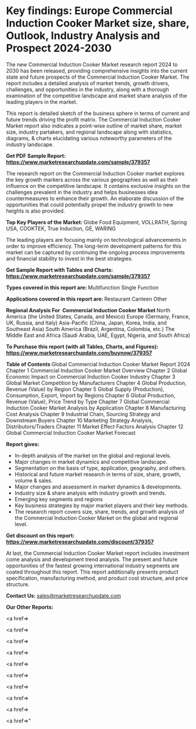 # Key findings: Europe Commercial Induction Cooker Market size, share, Outlook, Industry Analysis and Prospect 2024-2030

The new Commercial Induction Cooker Market research report 2024 to 2030 has been released, providing comprehensive insights into the current state and future prospects of the Commercial Induction Cooker Market. The report includes a detailed analysis of market trends, growth drivers, challenges, and opportunities in the industry, along with a thorough examination of the competitive landscape and market share analysis of the leading players in the market.

This report is detailed sketch of the business sphere in terms of current and future trends driving the profit matrix. The Commercial Induction Cooker Market report also indicates a point-wise outline of market share, market size, industry partakers, and regional landscape along with statistics, diagrams, &amp; charts elucidating various noteworthy parameters of the industry landscape.

<strong><b>Get PDF Sample Report: <a href=https://www.marketresearchupdate.com/sample/379357>https://www.marketresearchupdate.com/sample/379357</a></b></strong>

The research report on the Commercial Induction Cooker market explores the key growth markers across the various geographies as well as their influence on the competitive landscape. It contains exclusive insights on the challenges prevalent in the industry and helps businesses idea countermeasures to enhance their growth. An elaborate discussion of the opportunities that could potentially propel the industry growth to new heights is also provided.

<strong><b>Top Key Players of the Market:
</b></strong>Globe Food Equipment, VOLLRATH, Spring USA, COOKTEK, True Induction, GE, WARING<strong><b>
</b></strong>

The leading players are focusing mainly on technological advancements in order to improve efficiency. The long-term development patterns for this market can be captured by continuing the ongoing process improvements and financial stability to invest in the best strategies.

<strong><b>Get Sample Report with Tables and Charts: <a href=https://www.marketresearchupdate.com/sample/379357>https://www.marketresearchupdate.com/sample/379357</a></b></strong>

<strong><b>Types covered in this report are:
</b></strong>Multifunction
Single Function<strong><b>
</b></strong>

<strong><b>Applications covered in this report are:
</b></strong>Restaurant
Canteen
Other<strong><b>
</b></strong>

<strong><b>Regional Analysis For  Commercial Induction Cooker Market</b></strong><strong><b>
</b></strong>North America (the United States, Canada, and Mexico)
Europe (Germany, France, UK, Russia, and Italy)
Asia-Pacific (China, Japan, Korea, India, and Southeast Asia)
South America (Brazil, Argentina, Colombia, etc.)
The Middle East and Africa (Saudi Arabia, UAE, Egypt, Nigeria, and South Africa)

<strong><b>To Purchase this report (with all Tables, Charts, and Figures): <a href=https://www.marketresearchupdate.com/buynow/379357>https://www.marketresearchupdate.com/buynow/379357</a></b></strong>

<strong><b>Table of Contents</b></strong><strong><b>
</b></strong>Global Commercial Induction Cooker Market Report 2024
Chapter 1 Commercial Induction Cooker Market Overview
Chapter 2 Global Economic Impact on Commercial Induction Cooker Industry
Chapter 3 Global Market Competition by Manufacturers
Chapter 4 Global Production, Revenue (Value) by Region
Chapter 5 Global Supply (Production), Consumption, Export, Import by Regions
Chapter 6 Global Production, Revenue (Value), Price Trend by Type
Chapter 7 Global Commercial Induction Cooker Market Analysis by Application
Chapter 8 Manufacturing Cost Analysis
Chapter 9 Industrial Chain, Sourcing Strategy and Downstream Buyers
Chapter 10 Marketing Strategy Analysis, Distributors/Traders
Chapter 11 Market Effect Factors Analysis
Chapter 12 Global Commercial Induction Cooker Market Forecast

<strong><b>Report gives:</b></strong>

- In-depth analysis of the market on the global and regional levels.
- Major changes in market dynamics and competitive landscape.
- Segmentation on the basis of type, application, geography, and others.
- Historical and future market research in terms of size, share, growth, volume &amp; sales.
- Major changes and assessment in market dynamics &amp; developments.
- Industry size &amp; share analysis with industry growth and trends.
- Emerging key segments and regions
- Key business strategies by major market players and their key methods.
- The research report covers size, share, trends, and growth analysis of the Commercial Induction Cooker Market on the global and regional level.

<strong><b>Get discount on this report: <a href=https://www.marketresearchupdate.com/discount/379357>https://www.marketresearchupdate.com/discount/379357</a></b></strong>

At last, the Commercial Induction Cooker Market report includes investment come analysis and development trend analysis. The present and future opportunities of the fastest growing international industry segments are coated throughout this report. This report additionally presents product specification, manufacturing method, and product cost structure, and price structure.

<strong><b>Contact Us:
</b></strong>sales@marketresearchupdate.com

<strong>Our Other Reports:</strong>

<a href=></a>

<a href=></a>

<a href=></a>

<a href=></a>

<a href=></a>

<a href=></a>

<a href=></a>

<a href=></a>

<a href=></a>

<a href=></a>"
